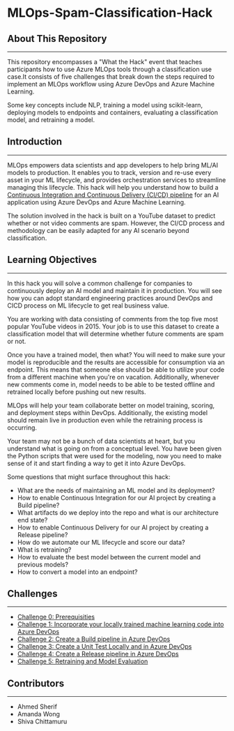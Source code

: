 # MLOps-Spam-Classification-Hack

## About This Repository
-----
This repository encompasses a "What the Hack" event that teaches participants how to use Azure MLOps tools through a classification use case.It consists of five challenges that break down the steps required to implement an MLOps workflow using Azure DevOps and Azure Machine Learning.

Some key concepts include NLP, training a model using scikit-learn, deploying models to endpoints and containers, evaluating a classification model, and retraining a model.

## Introduction
-----
MLOps empowers data scientists and app developers to help bring ML/AI models to production. It enables you to track, version and re-use every asset in your ML lifecycle, and provides orchestration services to streamline managing this lifecycle. This hack will help you understand how to build a [Continuous Integration and Continuous Delivery (CI/CD) pipeline](https://docs.microsoft.com/en-us/azure/devops/pipelines/apps/cd/azure/cicd-data-overview?view=azure-devops) for an AI application using Azure DevOps and Azure Machine Learning.

The solution involved in the hack is built on a YouTube dataset to predict whether or not video comments are spam. However, the CI/CD process and methodology can be easily adapted for any AI scenario beyond classification.

## Learning Objectives
-----
In this hack you will solve a common challenge for companies to continuously deploy an AI model and maintain it in production. You will see how you can adopt standard engineering practices around DevOps and CICD process on ML lifecycle to get real business value.

You are working with data consisting of comments from the top five most popular YouTube videos in 2015. Your job is to use this dataset to create a classification model that will determine whether future comments are spam or not. 

Once you have a trained model, then what? You will need to make sure your model is reproducible and the results are accessible for consumption via an endpoint. This means that someone else should be able to utilize your code from a different machine when you're on vacation. Additionally, whenever new comments come in, model needs to be able to be tested offline and retrained locally before pushing out new results.

MLOps will help your team collaborate better on model training, scoring, and deployment steps within DevOps. Additionally, the existing model should remain live in production even while the retraining process is occurring.

Your team may not be a bunch of data scientists at heart, but you understand what is going on from a conceptual level. You have been given the Python scripts that were used for the modeling, now you need to make sense of it and start finding a way to get it into Azure DevOps.

Some questions that might surface throughout this hack:

- What are the needs of maintaining an ML model and its deployment?
- How to enable Continuous Integration for our AI project by creating a Build pipeline?
- What artifacts do we deploy into the repo and what is our architecture end state?
- How to enable Continuous Delivery for our AI project by creating a Release pipeline?
- How do we automate our ML lifecycle and score our data?
- What is retraining?
- How to evaluate the best model between the current model and previous models?
- How to convert a model into an endpoint?


## Challenges
-----
-  [Challenge 0: Prerequisities](Challenge-00.md)
-  [Challenge 1: Incorporate your locally trained machine learning code into Azure DevOps](Challenge-01.md)
-  [Challenge 2: Create a Build pipeline in Azure DevOps](Challenge-02.md)
-  [Challenge 3: Create a Unit Test Locally and in Azure DevOps](Challenge-03.md)
-  [Challenge 4: Create a Release pipeline in Azure DevOps](Challenge-04.md)
-  [Challenge 5: Retraining and Model Evaluation](Challenge-05.md)

## Contributors
-----
- Ahmed Sherif
- Amanda Wong
- Shiva Chittamuru